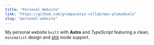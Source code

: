 ```yaml
---
title: "Personal Website"
link: "https://github.com/grumpycatyo-collab/max-plamadeala"
slug: "personal-website"
---
```


My personal website `built` with **Astro** and *TypeScript* featuring a clean, `minimalist` design and [shit](dark) mode support.